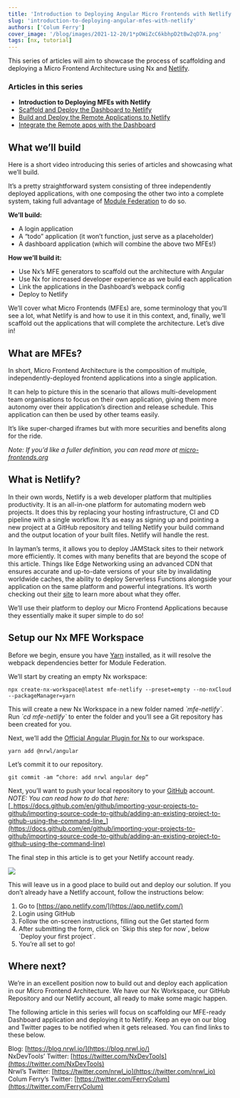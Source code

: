 ```yaml
---
title: 'Introduction to Deploying Angular Micro Frontends with Netlify'
slug: 'introduction-to-deploying-angular-mfes-with-netlify'
authors: ['Colum Ferry']
cover_image: '/blog/images/2021-12-20/1*pOWiZcC6kbhpD2tBw2qD7A.png'
tags: [nx, tutorial]
---
```


This series of articles will aim to showcase the process of scaffolding and deploying a Micro Frontend Architecture using Nx and [Netlify](https://netlify.com/).

### Articles in this series

- **Introduction to Deploying MFEs with Netlify**
- [Scaffold and Deploy the Dashboard to Netlify](/blog/scaffold-and-deploy-the-dashboard-to-netlify)
- [Build and Deploy the Remote Applications to Netlify](/blog/build-and-deploy-the-remote-applications-to-netlify)
- [Integrate the Remote apps with the Dashboard](/blog/integrate-the-remote-apps-with-the-dashboard)

## What we’ll build

Here is a short video introducing this series of articles and showcasing what we’ll build.

It’s a pretty straightforward system consisting of three independently deployed applications, with one composing the other two into a complete system, taking full advantage of [Module Federation](https://webpack.js.org/concepts/module-federation/) to do so.

**We’ll build:**

- A login application
- A “todo” application (it won’t function, just serve as a placeholder)
- A dashboard application (which will combine the above two MFEs!)

**How we’ll build it:**

- Use Nx’s MFE generators to scaffold out the architecture with Angular
- Use Nx for increased developer experience as we build each application
- Link the applications in the Dashboard’s webpack config
- Deploy to Netlify

We’ll cover what Micro Frontends (MFEs) are, some terminology that you’ll see a lot, what Netlify is and how to use it in this context, and, finally, we’ll scaffold out the applications that will complete the architecture. Let’s dive in!

## What are MFEs?

In short, Micro Frontend Architecture is the composition of multiple, independently-deployed frontend applications into a single application.

It can help to picture this in the scenario that allows multi-development team organisations to focus on their own application, giving them more autonomy over their application’s direction and release schedule. This application can then be used by other teams easily.

It’s like super-charged iframes but with more securities and benefits along for the ride.

_Note: If you’d like a fuller definition, you can read more at_ [_micro-frontends.org_](https://micro-frontends.org)

## What is Netlify?

In their own words, Netlify is a web developer platform that multiplies productivity. It is an all-in-one platform for automating modern web projects. It does this by replacing your hosting infrastructure, CI and CD pipeline with a single workflow. It’s as easy as signing up and pointing a new project at a GitHub repository and telling Netlify your build command and the output location of your built files. Netlify will handle the rest.

In layman’s terms, it allows you to deploy JAMStack sites to their network more efficiently. It comes with many benefits that are beyond the scope of this article. Things like Edge Networking using an advanced CDN that ensures accurate and up-to-date versions of your site by invalidating worldwide caches, the ability to deploy Serverless Functions alongside your application on the same platform and powerful integrations. It’s worth checking out their [site](https://www.netlify.com/products) to learn more about what they offer.

We’ll use their platform to deploy our Micro Frontend Applications because they essentially make it super simple to do so!

## Setup our Nx MFE Workspace

Before we begin, ensure you have [Yarn](https://yarnpkg.com/) installed, as it will resolve the webpack dependencies better for Module Federation.

We’ll start by creating an empty Nx workspace:

```shell
npx create-nx-workspace@latest mfe-netlify --preset=empty --no-nxCloud --packageManager=yarn
```

This will create a new Nx Workspace in a new folder named _\`mfe-netlify\`_. Run _\`cd mfe-netlify\`_ to enter the folder and you’ll see a Git repository has been created for you.

Next, we’ll add the [Official Angular Plugin for Nx](/nx-api/angular) to our workspace.

```shell
yarn add @nrwl/angular
```

Let’s commit it to our repository.

```
git commit -am “chore: add nrwl angular dep”
```

Next, you’ll want to push your local repository to your [GitHub](https://github.com/) account.  
_NOTE: You can read how to do that here:_ [_https://docs.github.com/en/github/importing-your-projects-to-github/importing-source-code-to-github/adding-an-existing-project-to-github-using-the-command-line_](https://docs.github.com/en/github/importing-your-projects-to-github/importing-source-code-to-github/adding-an-existing-project-to-github-using-the-command-line)

The final step in this article is to get your Netlify account ready.

![](/blog/images/2021-12-20/1*OwSzYroLzsE4w6EEdMgcJA.avif)

This will leave us in a good place to build out and deploy our solution. If you don’t already have a Netlify account, follow the instructions below:

1.  Go to [https://app.netlify.com/](https://app.netlify.com/)
2.  Login using GitHub
3.  Follow the on-screen instructions, filling out the Get started form
4.  After submitting the form, click on \`Skip this step for now\`, below \`Deploy your first project\`.
5.  You’re all set to go!

## Where next?

We’re in an excellent position now to build out and deploy each application in our Micro Frontend Architecture. We have our Nx Workspace, our GitHub Repository and our Netlify account, all ready to make some magic happen.

The following article in this series will focus on scaffolding our MFE-ready Dashboard application and deploying it to Netlify. Keep an eye on our blog and Twitter pages to be notified when it gets released. You can find links to these below.

Blog: [https://blog.nrwl.io/](https://blog.nrwl.io/)  
NxDevTools’ Twitter: [https://twitter.com/NxDevTools](https://twitter.com/NxDevTools)  
Nrwl’s Twitter: [https://twitter.com/nrwl_io](https://twitter.com/nrwl_io)  
Colum Ferry’s Twitter: [https://twitter.com/FerryColum](https://twitter.com/FerryColum)
